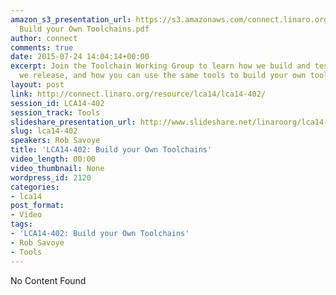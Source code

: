 ```yaml
---
amazon_s3_presentation_url: https://s3.amazonaws.com/connect.linaro.org/lca14/presentations/LCA14-402-
  Build your Own Toolchains.pdf
author: connect
comments: true
date: 2015-07-24 14:04:14+00:00
excerpt: Join the Toolchain Working Group to learn how we build and test the Toolchains
  we release, and how you can use the same tools to build your own toolchains.
layout: post
link: http://connect.linaro.org/resource/lca14/lca14-402/
session_id: LCA14-402
session_track: Tools
slideshare_presentation_url: http://www.slideshare.net/linaroorg/lca14-402-buildyourowntoolchains
slug: lca14-402
speakers: Rob Savoye
title: 'LCA14-402: Build your Own Toolchains'
video_length: 00:00
video_thumbnail: None
wordpress_id: 2120
categories:
- lca14
post_format:
- Video
tags:
- 'LCA14-402: Build your Own Toolchains'
- Rob Savoye
- Tools
---
```


No Content Found
